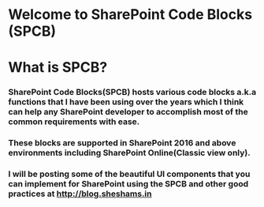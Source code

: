 # **Welcome to SharePoint Code Blocks (SPCB)**

# What is SPCB?

### SharePoint Code Blocks(SPCB) hosts various code blocks a.k.a functions that I have been using over the years which I think can help any SharePoint developer to accomplish most of the common requirements with ease.

### These blocks are supported in SharePoint 2016 and above environments including SharePoint Online(Classic view only).

### I will be posting some of the beautiful UI components that you can implement for SharePoint using the SPCB and other good practices at http://blog.sheshams.in
